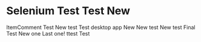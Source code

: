 # Selenium Test  Test New 
ItemComment Test New test 
Test desktop app New New test New test Final Test New one
Last one! 
ttest Test 
